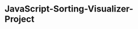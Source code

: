 # JavaScript-Sorting-Visualizer-Project

 <!-- -------------------++
    Coded BY:-  Vashu Gupta

    E-MAIL:-    guptavashu286@gmail.com


    --------------------++

This project is a Web Visualization tool for sorting algorithms.
-->
